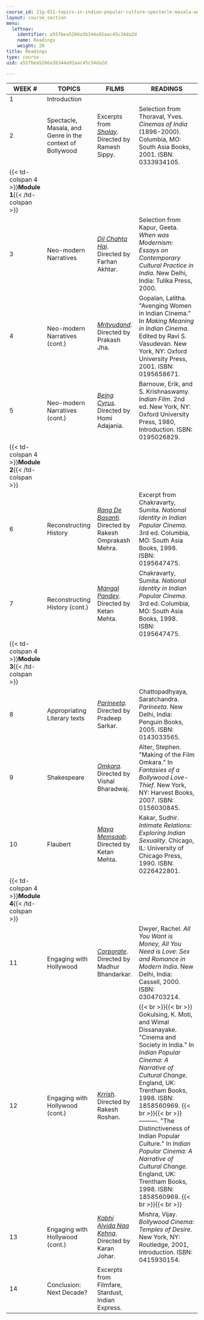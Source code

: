 ```yaml
---
course_id: 21g-011-topics-in-indian-popular-culture-spectacle-masala-and-genre-fall-2006
layout: course_section
menu:
  leftnav:
    identifier: a55fbea5266a3b344a92aac45c34da2d
    name: Readings
    weight: 20
title: Readings
type: course
uid: a55fbea5266a3b344a92aac45c34da2d

---
```


| WEEK # | TOPICS | FILMS | READINGS |
| --- | --- | --- | --- |
| 1 | Introduction | &nbsp; |
| 2 | Spectacle, Masala, and Genre in the context of Bollywood | Excerpts from [_Sholay_](http://www.imdb.com/title/tt0073707/). Directed by Ramesh Sippy. | Selection from Thoraval, Yves. _Cinemas of India_ (1896-2000). Columbia, MO: South Asia Books, 2001. ISBN: 0333934105. |
| {{< td-colspan 4 >}}**Module 1**{{< /td-colspan >}} ||||
| 3 | Neo-modern Narratives | [_Dil Chahta Hai_](http://www.imdb.com/title/tt0292490/). Directed by Farhan Akhtar. | Selection from Kapur, Geeta. _When was Modernism: Essays on Contemporary Cultural Practice in India_. New Delhi, India: Tulika Press, 2000. |
| 4 | Neo-modern Narratives (cont.) | [_Mrityudand_](http://www.imdb.com/title/tt0119720/). Directed by Prakash Jha. | Gopalan, Lalitha. "Avenging Women in Indian Cinema." In _Making Meaning in Indian Cinema_. Edited by Ravi S. Vasudevan. New York, NY: Oxford University Press, 2001. ISBN: 0195658671. |
| 5 | Neo-modern Narratives (cont.) | [_Being Cyrus_](http://www.imdb.com/title/tt0412308/). Directed by Homi Adajania. | Barnouw, Erik, and S. Krishnaswamy. _Indian Film_. 2nd ed. New York, NY: Oxford University Press, 1980, Introduction. ISBN: 0195026829. |
| {{< td-colspan 4 >}}**Module 2**{{< /td-colspan >}} ||||
| 6 | Reconstructing History | [_Rang De Basanti_](http://www.imdb.com/title/tt0405508/). Directed by Rakesh Omprakash Mehra. | Excerpt from Chakravarty, Sumita. _National Identity in Indian Popular Cinema_. 3rd ed. Columbia, MO: South Asia Books, 1998. ISBN: 0195647475. |
| 7 | Reconstructing History (cont.) | [_Mangal Pandey_](http://www.imdb.com/title/tt0346457/). Directed by Ketan Mehta. | Chakravarty, Sumita. _National Identity in Indian Popular Cinema_. 3rd ed. Columbia, MO: South Asia Books, 1998. ISBN: 0195647475. |
| {{< td-colspan 4 >}}**Module 3**{{< /td-colspan >}} ||||
| 8 | Appropriating Literary texts | [_Parineeta_](http://www.imdb.com/title/tt0437407/). Directed by Pradeep Sarkar. | Chattopadhyaya, Saratchandra. _Parineeta_. New Delhi, India: Penguin Books, 2005. ISBN: 0143033565. |
| 9 | Shakespeare | [_Omkara_](http://www.imdb.com/title/tt0488414/). Directed by Vishal Bharadwaj. | Alter, Stephen. "Making of the Film Omkara." In _Fantasies of a Bollywood Love-Thief_. New York, NY: Harvest Books, 2007. ISBN: 0156030845. |
| 10 | Flaubert | [_Maya Memsaab_](http://www.imdb.com/title/tt0137100/). Directed by Ketan Mehta. | Kakar, Sudhir. _Intimate Relations: Exploring Indian Sexuality_. Chicago, IL: University of Chicago Press, 1990. ISBN: 0226422801. |
| {{< td-colspan 4 >}}**Module 4**{{< /td-colspan >}} ||||
| 11 | Engaging with Hollywood | [_Corporate_](http://www.imdb.com/title/tt0488381/). Directed by Madhur Bhandarkar. | Dwyer, Rachel. _All You Want is Money, All You Need is Love: Sex and Romance in Modern India_. New Delhi, India: Cassell, 2000. ISBN: 0304703214. |
| 12 | Engaging with Hollywood (cont.) | [_Krrish_](http://www.imdb.com/title/tt0432637/). Directed by Rakesh Roshan. |  {{< br >}}{{< br >}} Gokulsing, K. Moti, and Wimal Dissanayake. "Cinema and Society in India." In _Indian Popular Cinema: A Narrative of Cultural Change_. England, UK: Trentham Books, 1998. ISBN: 1858560969. {{< br >}}{{< br >}} ———. "The Distinctiveness of Indian Popular Culture." In _Indian Popular Cinema: A Narrative of Cultural Change_. England, UK: Trentham Books, 1998. ISBN: 1858560969. {{< br >}}{{< br >}}  |
| 13 | Engaging with Hollywood (cont.) | [_Kabhi Alvida Naa Kehna_](http://www.imdb.com/title/tt0449999/). Directed by Karan Johar. | Mishra, Vijay. _Bollywood Cinema: Temples of Desire._ New York, NY: Routledge, 2001, Introduction. ISBN: 0415930154. |
| 14 | Conclusion: Next Decade? | Excerpts from Filmfare, Stardust, Indian Express. |